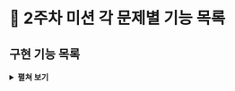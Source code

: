 # :pushpin: 2주차 미션 각 문제별 기능 목록

## 구현 기능 목록
<details>
<summary><b>펼쳐 보기</b></summary>
<div markdown="1">

### ComputerNumberGenerator
 - [x]  list에 1~9 숫자 세개를 저장하기
 - [x]  list에 중복된 수가 있는지 확인하기

### 컴퓨터 Random 수 생성
 - [x]  list에 1~9 숫자 세개를 저장하기
 - [x]  list에 중복된 수가 있는지 확인하기

### User의 Input 받기
- [x]  유저로 부터 input 받기
- [x]  input의 길이가 3인지 유효성 검사
- [x]  input이 1부터 9까지의 수인지 검사
- [x]  input에 중복 숫자가 없는지 검사

### 숫자 야구 게임 결과 출력
- [x]  볼 / 스트라이크 개수 출력하기
- [x]  일치하지 않는 경우 '낫싱' 출력하기

### 숫자 야구 게임 실행 기능
- [x]  '숫자 야구 게임을 시작합니다.' 출력
- [x]  '숫자를 입력해주세요' 출력
- [x]  3스트라이크시 게임 종료하기

### 숫자 야구 게임 반복 기능
- [x] 게임 새로 시작할 지 반복 기능


### 테스트 기능 구현

- [] controller 클래스의 메서드 테스트 
> - [x] BaseballGame 클래스 메서드 테스트
> - [] BaseballGameBoard 클래스 메서드 테스트

</div>
</details>